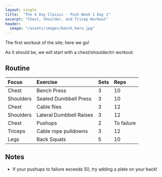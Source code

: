 ```yaml
---
layout: single
title:  "The 4 Day Classic - Push Week 1 Day 1"
excerpt: "Chest, Shoulder, and Tricep Workout"
header:
  image: "/assets/images/bench_hero.jpg"
---
```

The first workout of the site; here we go!

As it should be, we will start with a chest/shoulder/tri workout:

## Routine 

| Focus | Exercise | Sets | Reps |
|:-|:-|:-|:-|
|Chest|Bench Press|3|10|
|Shoulders|Seated Dumbbell Press|3|10|
|Chest|Cable flies|3|12|
|Shoulders|Lateral Dumbbell Raises|3|12|
|Chest|Pushups|2|To failure|
|Triceps|Cable rope pulldowns|3|12|
|Legs|Back Squats|5|10|

## Notes

- If your pushups to failure exceeds 50, try adding a plate on your back!
